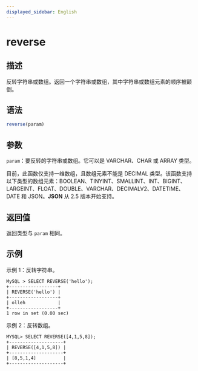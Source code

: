 ```yaml
---
displayed_sidebar: English
---
```


# reverse

## 描述

反转字符串或数组。返回一个字符串或数组，其中字符串或数组元素的顺序被颠倒。

## 语法

```Haskell
reverse(param)
```

## 参数

`param`：要反转的字符串或数组。它可以是 VARCHAR、CHAR 或 ARRAY 类型。

目前，此函数仅支持一维数组，且数组元素不能是 DECIMAL 类型。该函数支持以下类型的数组元素：BOOLEAN、TINYINT、SMALLINT、INT、BIGINT、LARGEINT、FLOAT、DOUBLE、VARCHAR、DECIMALV2、DATETIME、DATE 和 JSON。**JSON** 从 2.5 版本开始支持。

## 返回值

返回类型与 `param` 相同。

## 示例

示例 1：反转字符串。

```Plain
MySQL > SELECT REVERSE('hello');
+------------------+
| REVERSE('hello') |
+------------------+
| olleh            |
+------------------+
1 row in set (0.00 sec)
```

示例 2：反转数组。

```Plain
MYSQL> SELECT REVERSE([4,1,5,8]);
+--------------------+
| REVERSE([4,1,5,8]) |
+--------------------+
| [8,5,1,4]          |
+--------------------+
```